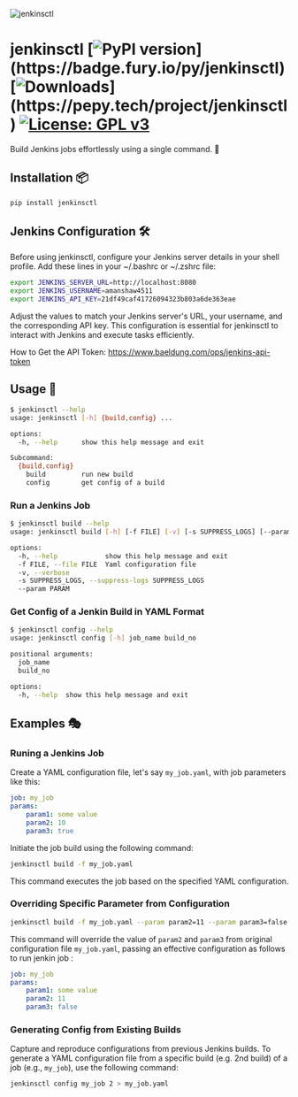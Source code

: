 ![jenkinsctl](https://upload.wikimedia.org/wikipedia/commons/thumb/e/e9/Jenkins_logo.svg/226px-Jenkins_logo.svg.png?20120629215426)
# jenkinsctl [![PyPI version](https://badge.fury.io/py/jenkinsctl.svg?)](https://badge.fury.io/py/jenkinsctl) [![Downloads](https://static.pepy.tech/badge/jenkinsctl/week?)](https://pepy.tech/project/jenkinsctl) [![License: GPL v3](https://img.shields.io/badge/License-GPLv3-blue.svg)](https://www.gnu.org/licenses/gpl-3.0)
Build Jenkins jobs effortlessly using a single command. 🚀

## Installation 📦

```sh
pip install jenkinsctl
```

## Jenkins Configuration 🛠️
Before using jenkinsctl, configure your Jenkins server details in your shell profile.
Add these lines in your ~/.bashrc or ~/.zshrc file:
```sh
export JENKINS_SERVER_URL=http://localhost:8080
export JENKINS_USERNAME=amanshaw4511
export JENKINS_API_KEY=21df49caf41726094323b803a6de363eae
```
Adjust the values to match your Jenkins server's URL, your username, and the corresponding API key. This configuration is essential for jenkinsctl to interact with Jenkins and execute tasks efficiently.

How to Get the API Token: https://www.baeldung.com/ops/jenkins-api-token
## Usage 🤖
```sh
$ jenkinsctl --help
usage: jenkinsctl [-h] {build,config} ...

options:
  -h, --help      show this help message and exit

Subcommand:
  {build,config}
    build         run new build
    config        get config of a build
```

### Run a Jenkins Job
```sh
$ jenkinsctl build --help
usage: jenkinsctl build [-h] [-f FILE] [-v] [-s SUPPRESS_LOGS] [--param PARAM]

options:
  -h, --help            show this help message and exit
  -f FILE, --file FILE  Yaml configuration file
  -v, --verbose
  -s SUPPRESS_LOGS, --suppress-logs SUPPRESS_LOGS
  --param PARAM
```

### Get Config of a Jenkin Build in YAML Format
```sh
$ jenkinsctl config --help
usage: jenkinsctl config [-h] job_name build_no

positional arguments:
  job_name
  build_no

options:
  -h, --help  show this help message and exit
```

## Examples 🎭
### Runing a Jenkins Job
Create a YAML configuration file, let's say `my_job.yaml`, with job parameters like this:
```yaml
job: my_job
params:
    param1: some value
    param2: 10
    param3: true
```
Initiate the job build using the following command:
```sh
jenkinsctl build -f my_job.yaml
```
This command executes the job based on the specified YAML configuration.

### Overriding Specific Parameter from Configuration
```sh
jenkinsctl build -f my_job.yaml --param param2=11 --param param3=false
```
This command will override the value of `param2` and `param3` from original configuration file `my_job.yaml`, passing an effective configuration as follows to run jenkin job :
```yaml
job: my_job
params:
    param1: some value
    param2: 11
    param3: false
```

### Generating Config from Existing Builds
Capture and reproduce configurations from previous Jenkins builds.
To generate a YAML configuration file from a specific build (e.g. 2nd build) of a job (e.g., `my_job`), use the following command:
```sh
jenkinsctl config my_job 2 > my_job.yaml
```
